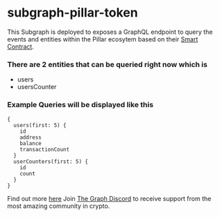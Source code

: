 # subgraph-pillar-token
This Subgraph is deployed to exposes a GraphQL endpoint to query the events and entities within the Pillar ecosytem based on their [Smart Contract](https://etherscan.io/address/0xe3818504c1b32bf1557b16c238b2e01fd3149c17). 

### There are 2 entities that can be queried right now which is 
* users
* usersCounter


### Example Queries will be displayed like this
```
{
  users(first: 5) {
    id
    address
    balance
    transactionCount
  }
  userCounters(first: 5) {
    id
    count
  }
}
```
Find out more [here](https://thegraph.com/explorer/subgraph/cristian164/pillar)
Join [The Graph Discord](https://discord.com/invite/vtvv7FP) to receive support from the most amazing community in crypto.
